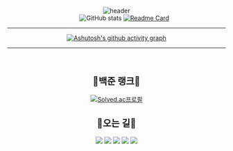 <div align="center">

  ![header](https://capsule-render.vercel.app/api?type=waving&color=gradient&customColorList=30&height=300&section=header&text=JONGBIN%20&fontSize=70&desc=Hi%20there🖐)  
 
  
  ![GitHub stats](https://github-readme-stats.vercel.app/api?username=jongbin26&hide=contribs&theme=default,prs)
  [![Readme Card](https://github-readme-stats.vercel.app/api/pin/?username=jongbin26&repo=coding_test)](https://github.com/anuraghazra/github-readme-stats)
    <hr>
  [![Ashutosh's github activity graph](https://activity-graph.herokuapp.com/graph?username=jongbin26&color=0969da&bg_color=0&title_color=0969da&line=0969da&area_color=0969da)](https://github.com/jongbin26/github-readme-activity-graph)
</div>
<hr>  
 
<h2 align="center">🏅백준 랭크🏅</h2>
<div align="center">

  [![Solved.ac프로필](http://mazassumnida.wtf/api/generate_badge?boj=jojongjojong)](https://solved.ac/jojongjojong)
  
</div>

<h2 align="center">🙂오는 길🙂</h2>
<div align="center">
  <a href="https://www.instagram.com/jojong_26/" target="_blank"><img src="https://img.shields.io/badge/instagram-E4405F?style=for-the-badge&logo=Instagram&logoColor=ffffff"/></a>
  <a href="https://www.notion.so/04c09007eaec4e29a7f78f267d53e5f6" target="_blank"><img src="https://img.shields.io/badge/notion-000000?style=for-the-badge&logo=notion&logoColor=ffffff"/></a>
  <a href="https://mail.naver.com/write/popup?srvid=note&to=010jjj@naver.com" target="_blank"><img src="https://img.shields.io/badge/naver-03C75A?style=for-the-badge&logo=notion&logoColor=ffffff"/></a>
  <a href="https://www.facebook.com/profile.php?id=100007820177696" target="_blank"><img src="https://img.shields.io/badge/facebook-1877F2?style=for-the-badge&logo=notion&logoColor=ffffff"/></a>
  <a href="http://qr.kakao.com/talk/Tl0wjmgI4qXMDUJ2nU2DX2qt9Uo-" target="_blank"><img src="https://img.shields.io/badge/KakaoTalk-FFCD00?style=for-the-badge&logo=kakao&logoColor=ffffff"/></a>
</div>
